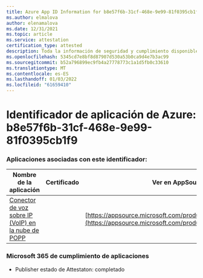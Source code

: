 ```yaml
---
title: Azure App ID Information for b8e57f6b-31cf-468e-9e99-81f0395cb1f9
ms.author: elmalova
author: elenamalova
ms.date: 12/31/2021
ms.topic: article
ms.service: attestation
certification_type: attested
description: Toda la información de seguridad y cumplimiento disponible para b8e57f6b-31cf-468e-9e99-81f0395cb1f9.
ms.openlocfilehash: 5345cd7e8bf8d87907d530a53b0ca9d4e7b3ac99
ms.sourcegitcommit: b52a796899ec9fb4a27778773c1a1d5fb0c33610
ms.translationtype: MT
ms.contentlocale: es-ES
ms.lasthandoff: 01/03/2022
ms.locfileid: "61659410"
---
```

# <a name="azure-app-id-b8e57f6b-31cf-468e-9e99-81f0395cb1f9"></a>Identificador de aplicación de Azure: b8e57f6b-31cf-468e-9e99-81f0395cb1f9


### <a name="apps-associated-with-this-id"></a>Aplicaciones asociadas con este identificador:
| **Nombre de la aplicación** | **Certificado** | **Ver en AppSource** |
|--------------|---------------|-----------------------|
| [Conector de voz sobre IP (VoIP) en la nube de POPP](https://docs.microsoft.com/microsoft-365-app-certification/forward/WA200003306) |  | [https://appsource.microsoft.com/product/office/WA200003306](https://appsource.microsoft.com/product/office/WA200003306) |

### <a name="microsoft-365-app-compliance-status"></a>Microsoft 365 de cumplimiento de aplicaciones
- Publisher estado de Attestaton: completado
